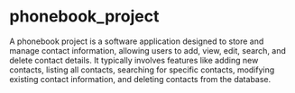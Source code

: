 # phonebook_project
A phonebook project is a software application designed to store and manage contact information, allowing users to add, view, edit, search, and delete contact details. It typically involves features like adding new contacts, listing all contacts, searching for specific contacts, modifying existing contact information, and deleting contacts from the database. 
